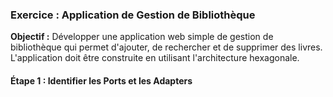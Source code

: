 ### Exercice : Application de Gestion de Bibliothèque

**Objectif :** Développer une application web simple de gestion de bibliothèque qui permet d'ajouter, de rechercher et de supprimer des livres. L'application doit être construite en utilisant l'architecture hexagonale.

#### Étape 1 : Identifier les Ports et les Adapters

